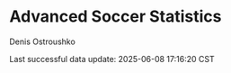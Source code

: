# Advanced Soccer Statistics
Denis Ostroushko

<!-- gfm -->

Last successful data update: 2025-06-08 17:16:20 CST
